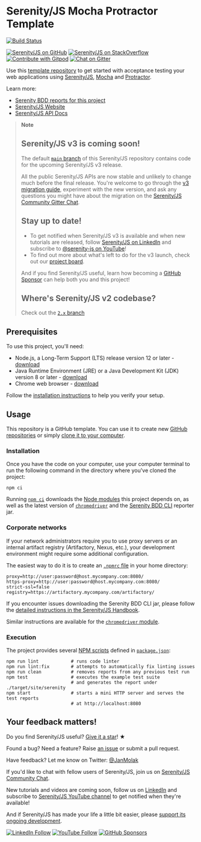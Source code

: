 # Serenity/JS Mocha Protractor Template

[![Build Status](https://github.com/serenity-js/serenity-js-mocha-protractor-template/workflows/build/badge.svg)](https://github.com/serenity-js/serenity-js-mocha-protractor-template/actions)

[![Serenity/JS on GitHub](https://img.shields.io/badge/github-serenity--js-yellow?logo=github)](https://github.com/serenity-js/serenity-js)
[![Serenity/JS on StackOverflow](https://img.shields.io/badge/stackoverflow-serenity--js-important?logo=stackoverflow)](https://stackoverflow.com/questions/tagged/serenity-js)
[![Contribute with Gitpod](https://img.shields.io/badge/Contribute%20with-Gitpod-908a85?logo=gitpod)](https://gitpod.io/from-referrer/)
[![Chat on Gitter](https://badges.gitter.im/serenity-js/Lobby.svg)](https://gitter.im/serenity-js/Lobby)

Use this [template repository](https://help.github.com/en/articles/creating-a-repository-from-a-template)
to get started with acceptance testing your web applications using [Serenity/JS](https://serenity-js.org),
[Mocha](https://mochajs.org/) and [Protractor](http://www.protractortest.org/).

Learn more:
- [Serenity BDD reports for this project](https://serenity-js.github.io/serenity-js-mocha-protractor-template/)
- [Serenity/JS Website](https://serenity-js.org)
- [Serenity/JS API Docs](https://serenity-js.org/modules)

> **Note**
>
> ## Serenity/JS v3 is coming soon!
>
> The default [`main` branch](https://github.com/serenity-js/serenity-js-mocha-protractor-template/tree/main) of this Serenity/JS repository contains code for the upcoming Serenity/JS v3 release.
>
> All the public Serenity/JS APIs are now stable and unlikely to change much before the final release. You're welcome to go through the [v3 migration guide](https://serenity-js.org/handbook/release-notes/serenity-js-3.html), experiment with the new version, and ask any questions you might have about the migration on the [Serenity/JS Community Gitter Chat](https://gitter.im/serenity-js/Lobby).
>
> ## Stay up to date!
>
> - To get notified when Serenity/JS v3 is available and when new tutorials are released, follow [Serenity/JS on LinkedIn](https://www.linkedin.com/company/serenity-js) and subscribe to [@serenity-js on YouTube](https://www.youtube.com/@serenity-js)!
> - To find out more about what's left to do for the v3 launch, check out our [project board](https://github.com/serenity-js/serenity-js/milestone/1).
>
> And if you find Serenity/JS useful, learn how becoming a [GitHub Sponsor](https://github.com/sponsors/serenity-js) can help both you and this project!
>
> ## Where's Serenity/JS v2 codebase?
> Check out the [`2.x` branch](https://github.com/serenity-js/serenity-js-mocha-protractor-template/tree/2.x)

## Prerequisites

To use this project, you'll need:
- Node.js, a Long-Term Support (LTS) release version 12 or later - [download](https://nodejs.org/en/)
- Java Runtime Environment (JRE) or a Java Development Kit (JDK) version 8 or later - [download](https://adoptopenjdk.net/)
- Chrome web browser - [download](https://www.google.co.uk/chrome/)

Follow the [installation instructions](https://serenity-js.org/handbook/integration/runtime-dependencies.html) to help you verify your setup.

## Usage

This repository is a GitHub template. You can use it to create new [GitHub repositories](https://help.github.com/en/articles/creating-a-repository-from-a-template) or simply [clone it to your computer](https://docs.github.com/en/free-pro-team@latest/github/creating-cloning-and-archiving-repositories/cloning-a-repository).

### Installation

Once you have the code on your computer, use your computer terminal to run the following command in the directory where you've cloned the project:
```
npm ci
```

Running [`npm ci`](https://docs.npmjs.com/cli/v6/commands/npm-ci) downloads the [Node modules](https://docs.npmjs.com/about-packages-and-modules) this project depends on, as well as the latest version of [`chromedriver`](https://www.npmjs.com/package/chromedriver) and the [Serenity BDD CLI](https://github.com/serenity-bdd/serenity-cli) reporter jar. 

### Corporate networks

If your network administrators require you to use proxy servers or an internal artifact registry (Artifactory, Nexus, etc.), your development environment might require some additional configuration.

The easiest way to do it is to create an [`.npmrc` file](https://docs.npmjs.com/cli/v6/configuring-npm/npmrc) in your home directory: 

```
proxy=http://user:password@host.mycompany.com:8080/
https-proxy=http://user:password@host.mycompany.com:8080/
strict-ssl=false
registry=https://artifactory.mycompany.com/artifactory/
```

If you encounter issues downloading the Serenity BDD CLI jar, please follow the [detailed instructions in the Serenity/JS Handbook](https://serenity-js.org/modules/serenity-bdd/#downloading-the-serenity-bdd-reporting-cli).

Similar instructions are available for the [`chromedriver` module](https://www.npmjs.com/package/chromedriver).

### Execution

The project provides several [NPM scripts](https://docs.npmjs.com/cli/v6/using-npm/scripts) defined in [`package.json`](package.json):

```
npm run lint            # runs code linter
npm run lint:fix        # attempts to automatically fix linting issues
npm run clean           # removes reports from any previous test run
npm test                # executes the example test suite
                        # and generates the report under ./target/site/serenity
npm start               # starts a mini HTTP server and serves the test reports
                        # at http://localhost:8080
```


## Your feedback matters!

Do you find Serenity/JS useful? [Give it a star](https://github.com/serenity-js/serenity-js)! &#9733;

Found a bug? Need a feature? Raise [an issue](https://github.com/serenity-js/serenity-js/issues?state=open)
or submit a pull request.

Have feedback? Let me know on Twitter: [@JanMolak](https://twitter.com/JanMolak)

If you'd like to chat with fellow users of Serenity/JS, join us on [Serenity/JS Community Chat](https://gitter.im/serenity-js/Lobby).

New tutorials and videos are coming soon, follow us on [LinkedIn](https://www.linkedin.com/company/serenity-js) and subscribe to [Serenity/JS YouTube channel](https://www.youtube.com/channel/UC0RdeVPyjtJopVHvlLrXd1Q) to get notified when they're available!

And if Serenity/JS has made your life a little bit easier, please [support its ongoing development](https://github.com/sponsors/serenity-js).

[![LinkedIn Follow](https://img.shields.io/badge/Follow%20Serenity%2FJS-0077B5?style=for-the-badge&logo=linkedin&logoColor=white)](https://www.linkedin.com/company/serenity-js)
[![YouTube Follow](https://img.shields.io/badge/Watch%20@serenity&#8212;JS-FA120F?style=for-the-badge&logo=youtube&logoColor=white)](https://www.youtube.com/@serenity-js)
[![GitHub Sponsors](https://img.shields.io/badge/Support%20@serenity%2FJS-703EC8?style=for-the-badge&logo=github&logoColor=white)](https://github.com/sponsors/serenity-js)
